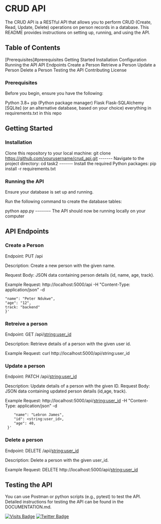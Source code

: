 # CRUD API 
The CRUD API is a RESTful API that allows you to perform CRUD (Create, Read, Update, Delete) operations on person records in a database. This README provides instructions on setting up, running, and using the API.

## Table of Contents
[Prerequisites]#prerequisites
Getting Started
Installation
Configuration
Running the API
API Endpoints
Create a Person
Retrieve a Person
Update a Person
Delete a Person
Testing the API
Contributing
License
### Prerequisites
Before you begin, ensure you have the following:

Python 3.8+
pip (Python package manager)
Flask
Flask-SQLAlchemy
[SQLite] (or an alternative database, based on your choice)
everything in requirements.txt in this repo
## Getting Started
### Installation
Clone this repository to your local machine: git clone https://github.com/yourusername/crud_api.git ------- Navigate to the project directory:
cd task2 ------- Install the required Python packages: pip install -r requirements.txt

### Running the API
Ensure your database is set up and running.

Run the following command to create the database tables:

python app.py -------- The API should now be running locally on your computer

## API Endpoints
### Create a Person
Endpoint: PUT /api

Description: Create a new person with the given name.

Request Body: JSON data containing person details (id, name, age, track).

Example Request: http://localhost:5000/api -H "Content-Type: application/json" -d

```'{
"name": "Peter Ndukwe",
"age": "12",
track: "backend"
}'
```

### Retreive a person
Endpoint: GET /api/<string:user_id>

Description: Retrieve details of a person with the given user id.

Example Request: curl http://localhost:5000/api/string:user_id

### Update a person
Endpoint: PATCH /api/<string:user_id>

Description: Update details of a person with the given ID. Request Body: JSON data containing updated person details (id,age, track).

Example Request: http://localhost:5000/api/<string:user_id> -H "Content-Type: application/json" -d

```'{
    "name": "Lebron James",
    "id": <string:user_id>,
    "age": 40,
 }'
```
### Delete a person
Endpoint: DELETE /api/<string:user_id>

Description: Delete a person with the given user_id.

Example Request: DELETE http://localhost:5000/api/<string:user_id>

## Testing the API
You can use Postman or python scripts (e.g., pytest) to test the API. Detailed instructions for testing the API can be found in the DOCUMENTATION.md.


[![Visits Badge](https://badges.pufler.dev/visits/braydoncoyer/braydoncoyer)](https:braydoncoyer.dev)
[![Twitter Badge](https://img.shields.io/badge/Twitter-Profile-informational?style=flat&logo=twitter&logoColor=white&color=1CA2F1)](https://twitter.com/Ndigitals001)
